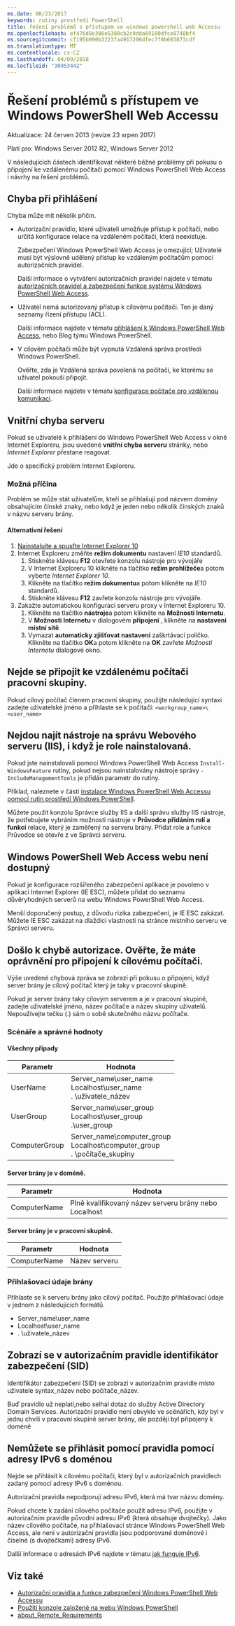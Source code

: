 ```yaml
---
ms.date: 08/23/2017
keywords: rutiny prostředí PowerShell
title: řešení problémů s přístupem ve windows powershell web Accessu
ms.openlocfilehash: ef476d8e386e5380cb2c9dda69180dfce8748bf4
ms.sourcegitcommit: cf195b090b3223fa4917206dfec7f0b603873cdf
ms.translationtype: MT
ms.contentlocale: cs-CZ
ms.lasthandoff: 04/09/2018
ms.locfileid: "30953442"
---
```

# <a name="troubleshooting-access-problems-in-windows-powershell-web-access"></a>Řešení problémů s přístupem ve Windows PowerShell Web Accessu

Aktualizace: 24 červen 2013 (revize 23 srpen 2017)

Platí pro: Windows Server 2012 R2, Windows Server 2012

V následujících částech identifikovat některé běžné problémy při pokusu o připojení ke vzdálenému počítači pomocí Windows PowerShell Web Access i návrhy na řešení problémů.

## <a name="sign-in-failure"></a>Chyba při přihlášení

Chyba může mít několik příčin.

- Autorizační pravidlo, které uživateli umožňuje přístup k počítači, nebo určitá konfigurace relace na vzdáleném počítači, která neexistuje.

  Zabezpečení Windows PowerShell Web Access je omezující; Uživatelé musí být výslovně udělený přístup ke vzdáleným počítačům pomocí autorizačních pravidel.

  Další informace o vytváření autorizačních pravidel najdete v tématu [autorizačních pravidel a zabezpečení funkce systému Windows PowerShell Web Access](authorization-rules-and-security-features-of-windows-powershell-web-access.md).

- Uživatel nemá autorizovaný přístup k cílovému počítači. Ten je daný seznamy řízení přístupu (ACL).

  Další informace najdete v tématu [přihlášení k Windows PowerShell Web Access](use-the-web-based-windows-powershell-console.md#signing-in-to-windows-powershell-web-access), nebo Blog týmu Windows PowerShell.

- V cílovém počítači může být vypnutá Vzdálená správa prostředí Windows PowerShell.

  Ověřte, zda je Vzdálená správa povolená na počítači, ke kterému se uživatel pokouší připojit.

  Další informace najdete v tématu [konfigurace počítače pro vzdálenou komunikaci](https://docs.microsoft.com/powershell/module/microsoft.powershell.core/about/about_remote_requirements#how-to-configure-your-computer-for-remoting).

## <a name="internal-server-error"></a>Vnitřní chyba serveru

Pokud se uživatelé k přihlášení do Windows PowerShell Web Access v okně Internet Exploreru, jsou uvedené **vnitřní chyba serveru** stránky, nebo *Internet Explorer* přestane reagovat.

Jde o specifický problém Internet Exploreru.

### <a name="possible-cause"></a>Možná příčina

Problém se může stát uživatelům, kteří se přihlašují pod názvem domény obsahujícím čínské znaky, nebo když je jeden nebo několik čínských znaků v názvu serveru brány.

#### <a name="workaround"></a>Alternativní řešení

1. [Nainstalujte a spusťte Internet Explorer 10](http://ie.microsoft.com/testdrive/info/downloads/Default.html)
1. Internet Exploreru změňte **režim dokumentu** nastavení *IE10* standardů.
   1. Stiskněte klávesu **F12** otevřete konzolu nástroje pro vývojáře
   1. V Internet Exploreru 10 klikněte na tlačítko **režim prohlížeče**a potom vyberte *Internet Explorer 10*.
   1. Klikněte na tlačítko **režim dokumentu**a potom klikněte na *IE10* standardů.
   1. Stiskněte klávesu **F12** zavřete konzolu nástroje pro vývojáře.
1. Zakažte automatickou konfiguraci serveru proxy v Internet Exploreru 10.
   1. Klikněte na tlačítko **nástroje**a potom klikněte na **Možnosti Internetu**.
   1. V **Možnosti Internetu** v dialogovém **připojení** , klikněte na **nastavení místní sítě**.
   1. Vymazat **automaticky zjišťovat nastavení** zaškrtávací políčko. Klikněte na tlačítko **OK**a potom klikněte na **OK** zavřete *Možnosti Internetu* dialogové okno.

## <a name="cannot-connect-to-a-remote-workgroup-computer"></a>Nejde se připojit ke vzdálenému počítači pracovní skupiny.

Pokud cílový počítač členem pracovní skupiny, použijte následující syntaxi zadejte uživatelské jméno a přihlaste se k počítači: `<workgroup_name>\<user_name>`

## <a name="cannot-find-web-server-iis-management-tools-even-though-the-role-was-installed"></a>Nejdou najít nástroje na správu Webového serveru (IIS), i když je role nainstalovaná.

Pokud jste nainstalovali pomocí Windows PowerShell Web Access `Install-WindowsFeature` rutiny, pokud nejsou nainstalovány nástroje správy `-IncludeManagementTools` je přidán parametr do rutiny.

Příklad, naleznete v části [instalace Windows PowerShell Web Accessu pomocí rutin prostředí Windows PowerShell](install-and-use-windows-powershell-web-access.md#to-install-windows-powershell-web-access-by-using-windows-powershell-cmdlets).

Můžete použít konzolu Správce služby IIS a další správu služby IIS nástroje, že potřebujete vybráním možnosti nástroje v **Průvodce přidáním rolí a funkcí** relace, který je zaměřený na serveru brány.
Přidat role a funkce Průvodce se otevře z ve Správci serveru.

## <a name="windows-powershell-web-access-website-is-not-accessible"></a>Windows PowerShell Web Access webu není dostupný

Pokud je konfigurace rozšířeného zabezpečení aplikace je povoleno v aplikaci Internet Explorer (IE ESC), můžete přidat do seznamu důvěryhodných serverů na webu Windows PowerShell Web Access.

Menší doporučený postup, z důvodu rizika zabezpečení, je IE ESC zakázat.
Můžete IE ESC zakázat na dlaždici vlastnosti na stránce místního serveru ve Správci serveru.

## <a name="an-authorization-failure-occurred-verify-that-you-are-authorized-to-connect-to-the-destination-computer"></a>Došlo k chybě autorizace. Ověřte, že máte oprávnění pro připojení k cílovému počítači.

Výše uvedené chybová zpráva se zobrazí při pokusu o připojení, když server brány je cílový počítač který je taky v pracovní skupině.

Pokud je server brány taky cílovým serverem a je v pracovní skupině, zadejte uživatelské jméno, název počítače a název skupiny uživatelů.
Nepoužívejte tečku (.) sám o sobě skutečného názvu počítače.

### <a name="scenarios-and-proper-values"></a>Scénáře a správné hodnoty

#### <a name="all-cases"></a>Všechny případy

Parametr | Hodnota
-- | --
UserName | Server\_name\\user\_name<br/>Localhost\\user\_name<br/>. \\uživatele\_název
UserGroup | Server\_name\\user\_group<br/>Localhost\\user\_group<br/>.\\user\_group
ComputerGroup | Server\_name\\computer\_group<br/>Localhost\\computer\_group<br/>. \\počítače\_skupiny

#### <a name="gateway-server-is-in-a-domain"></a>Server brány je v doméně.

Parametr | Hodnota
-- | --
ComputerName | Plně kvalifikovaný název serveru brány nebo Localhost

#### <a name="gateway-server-is-in-a-workgroup"></a>Server brány je v pracovní skupině.

Parametr | Hodnota
-- | --
ComputerName | Název serveru

### <a name="gateway-credentials"></a>Přihlašovací údaje brány

Přihlaste se k serveru brány jako cílový počítač. Použijte přihlašovací údaje v jednom z následujících formátů.

- Server\_name\\user\_name
- Localhost\\user\_name
- . \\uživatele\_název

## <a name="a-security-identifier-sid-is-displayed-in-an-authorization-rule"></a>Zobrazí se v autorizačním pravidle identifikátor zabezpečení (SID)

Identifikátor zabezpečení (SID) se zobrazí v autorizačním pravidle místo uživatele syntax\_název nebo počítače\_název.

Buď pravidlo už neplatí,nebo selhal dotaz do služby Active Directory Domain Services.
Autorizační pravidlo není obvykle ve scénářích, kdy byl v jednu chvíli v pracovní skupině server brány, ale později byl připojený k doméně

## <a name="cannot-sign-in-with-rule-as-an-ipv6-address-with-a-domain"></a>Nemůžete se přihlásit pomocí pravidla pomocí adresy IPv6 s doménou

Nejde se přihlásit k cílovému počítači, který byl v autorizačních pravidlech zadaný pomocí adresy IPv6 s doménou.

Autorizační pravidla nepodporují adresu IPv6, která má tvar názvu domény.

Pokud chcete k zadání cílového počítače použít adresu IPv6, použijte v autorizačním pravidle původní adresu IPv6 (která obsahuje dvojtečky).
Jako název cílového počítače, na přihlašovací stránce Windows PowerShell Web Access, ale není v autorizační pravidla jsou podporované doménové i číselné (s dvojtečkami) adresy IPv6.

Další informace o adresách IPv6 najdete v tématu [jak funguje IPv6](https://technet.microsoft.com/library/cc781672(v=ws.10).aspx).

## <a name="see-also"></a>Viz také

- [Autorizační pravidla a funkce zabezpečení Windows PowerShell Web Accessu](https://technet.microsoft.com/en-us/library/dn282394(v=ws.11).aspx)
- [Použití konzole založené na webu Windows PowerShell](https://technet.microsoft.com/en-us/library/hh831417(v=ws.11).aspx)
- [about_Remote_Requirements](https://docs.microsoft.com/en-us/powershell/module/microsoft.powershell.core/about/about_remote_requirements)